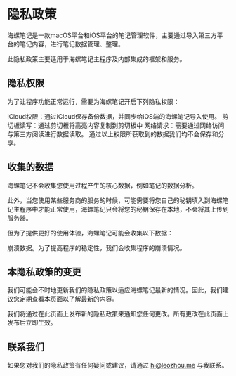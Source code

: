 # 隐私政策

海螺笔记是一款macOS平台和iOS平台的笔记管理软件，主要通过导入第三方平台的笔记内容，进行笔记数据管理、整理。

此隐私政策主要适用于海螺笔记主程序及内部集成的框架和服务。

## 隐私权限
为了让程序功能正常运行，需要为海螺笔记开启下列隐私权限：

iCloud权限：通过iCloud保存备份数据，并同步给iOS端的海螺笔记导入使用。
剪切板读写：通过剪切板将高亮内容复制到剪切板中
网络请求：需要通过网络访问与第三方阅读进行数据读取。
通过以上权限所获取到的数据我们均不会保存和分享。

## 收集的数据
海螺笔记不会收集您使用过程产生的核心数据，例如笔记的数据分析。

此外，当您使用某些服务商的服务的时候，可能需要将您自己的秘钥填入到海螺笔记主程序中才能正常使用，海螺笔记只会将您的秘钥保存在本地，不会将其上传到服务器。

但为了提供更好的使用体验，海螺笔记可能会收集以下数据：

崩溃数据。为了提高程序的稳定性，我们会收集程序的崩溃情况。

## 本隐私政策的变更
我们可能会不时地更新我们的隐私政策以适应海螺笔记最新的情况。因此，我们建议您定期查看本页面以了解最新的内容。

我们将通过在此页面上发布新的隐私政策来通知您任何更改。所有更改在此页面上发布后立即生效。

## 联系我们
如果您对我们的隐私政策有任何疑问或建议，请通过 [hi@leozhou.me](mailto:hi@leozhou.me) 与我联系。